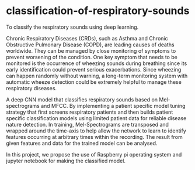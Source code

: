 # classification-of-respiratory-sounds
To classify the respiratory sounds using deep learning.

Chronic Respiratory Diseases (CRDs), such as Asthma and Chronic Obstructive Pulmonary Disease (COPD), are leading causes of deaths worldwide. 
They can be managed by close monitoring of symptoms to prevent worsening of the condition. One key symptom that needs to be monitored is the occurrence of wheezing sounds
during breathing since its early identification could prevent serious exacerbations. Since wheezing can happen randomly without warning, a long-term monitoring
system with automatic wheeze detection could be extremely helpful to manage these respiratory diseases.

A deep CNN model that classifies respiratory sounds based on Mel-spectrograms and MFCC. By implementing a patient specific model tuning strategy that 
first screens respiratory patients and then builds patient specific classification models using limited patient data for reliable disease nature detection. 
In training, Mel-Spectrograms are transposed and wrapped around the time-axis to help allow the network to learn to identify features occurring at arbitrary
times within the recording. The result from given features and data for the trained model can be analysed. 

In this project, we propose the use of Raspberry pi operating system and jupyter notebook for making the classified model.
